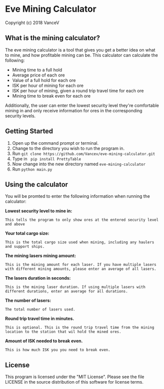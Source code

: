 # Eve Mining Calculator 

Copyright (c) 2018 VanceV

## What is the mining calculator?
The eve mining calculator is a tool that gives you get a better idea on what to mine, and how profitable mining can be. This calculator can calculate the following:
* Mining time to a full hold
* Average price of each ore
* Value of a full hold for each ore
* ISK per hour of mining for each ore
* ISK per hour of mining, given a round trip travel time for each ore
* Mining time to break even for each ore

Additionally, the user can enter the lowest security level they're comfortable mining in and only receive information for ores in the corresponding security levels. 

## Getting Started
1. Open up the command prompt or terminal. 
2. Change to the directory you wish to run the program in.
3. Run ```git clone https://github.com/Vancev/eve-mining-calculator.git```
4. Type in ``` pip install PrettyTable```
5. Now change into the new directory named ```eve-mining-calculator```
6. Run ```python main.py```

## Using the calculator 
You will be promted to enter the following information when running the calculator:

**Lowest security level to mine in:**

	This tells the program to only show ores at the entered security level and above
    
**Your total cargo size:**

	This is the total cargo size used when mining, including any haulers and support ships.
    
**The mining lasers mining amount:**

	This is the mining amount for each laser. If you have multiple lasers with different mining amounts, please enter an average of all lasers. 
    
**The lasers duration in seconds:**

	This is the mining laser duration. If using multiple lasers with different durations, enter an average for all durations.
    
**The number of lasers:**
	
    The total number of lasers used.
    
**Round trip travel time in minutes.**
	
    This is optional. This is the round trip travel time from the mining location to the station that wil hold the mined ores.
    
**Amount of ISK needed to break even.**

	This is how much ISK you you need to break even.
    
## License

This program is licensed under the "MIT License". Please see the file LICENSE in the source distribution of this software for license terms.